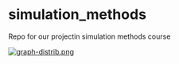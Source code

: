 # simulation_methods
Repo for our projectin simulation methods course


[![graph-distrib.png](https://i.postimg.cc/CMJk7J5p/graph-distrib.png)](https://postimg.cc/w3y1TXDw)
